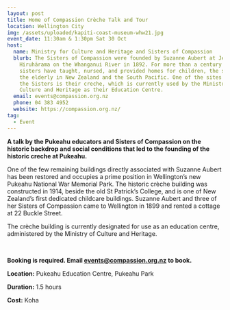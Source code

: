```yaml
---
layout: post
title: Home of Compassion Crèche Talk and Tour
location: Wellington City
img: /assets/uploaded/kapiti-coast-museum-whw21.jpg
event_date: 11:30am & 1:30pm Sat 30 Oct
host:
  name: Ministry for Culture and Heritage and Sisters of Compassion
  blurb: The Sisters of Compassion were founded by Suzanne Aubert at Jerusalem –
    Hiruhārama on the Whanganui River in 1892. For more than a century the
    sisters have taught, nursed, and provided homes for children, the sick and
    the elderly in New Zealand and the South Pacific. One of the sites linked to
    the Sisters is their creche, which is currently used by the Ministry for
    Culture and Heritage as their Education Centre.
  email: events@compassion.org.nz
  phone: 04 383 4952
  website: https://compassion.org.nz/
tag:
  - Event
---
```

**A talk by the Pukeahu educators and Sisters of Compassion on the historic backdrop and social conditions that led to the founding of the historic creche at Pukeahu.**

One of the few remaining buildings directly associated with Suzanne Aubert has been restored and occupies a prime position in Wellington’s new Pukeahu National War Memorial Park. The historic crèche building was constructed in 1914, beside the old St Patrick’s College, and is one of New Zealand’s first dedicated childcare buildings. Suzanne Aubert and three of her Sisters of Compassion came to Wellington in 1899 and rented a cottage at 22 Buckle Street.

The crèche building is currently designated for use as an education centre, administered by the Ministry of Culture and Heritage.

<br>

**Booking is required. Email events@compassion.org.nz to book.**

**Location:** Pukeahu Education Centre, Pukeahu Park

**Duration:** 1.5 hours

**Cost:** Koha